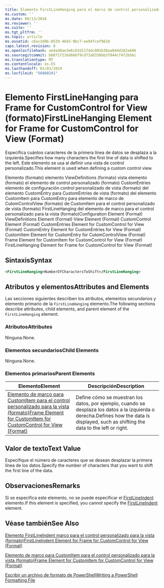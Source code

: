 ```yaml
---
title: Elemento FirstLineHanging para el marco de control personalizado para la vista (formato) | Microsoft Docs
ms.custom: ''
ms.date: 09/13/2016
ms.reviewer: ''
ms.suite: ''
ms.tgt_pltfrm: ''
ms.topic: article
ms.assetid: c6ac3d86-0529-4b93-9bc7-ee94fcef9618
caps.latest.revision: 8
ms.openlocfilehash: ae4ad8ae3e6cb5d1174dc001b30aa84dd182a606
ms.sourcegitcommit: b6871f21bd666f9cd71dd336bb3f844cf472b56c
ms.translationtype: MT
ms.contentlocale: es-ES
ms.lasthandoff: 02/03/2019
ms.locfileid: "56860241"
---
```

# <a name="firstlinehanging-element-for-frame-for-customcontrol-for-view-format"></a><span data-ttu-id="db38c-102">Elemento FirstLineHanging para Frame for CustomControl for View (formato)</span><span class="sxs-lookup"><span data-stu-id="db38c-102">FirstLineHanging Element for Frame for CustomControl for View (Format)</span></span>

<span data-ttu-id="db38c-103">Especifica cuántos caracteres de la primera línea de datos se desplaza a la izquierda.</span><span class="sxs-lookup"><span data-stu-id="db38c-103">Specifies how many characters the first line of data is shifted to the left.</span></span> <span data-ttu-id="db38c-104">Este elemento se usa al definir una vista de control personalizado.</span><span class="sxs-lookup"><span data-stu-id="db38c-104">This element is used when defining a custom control view.</span></span>

<span data-ttu-id="db38c-105">Elemento (formato) elemento ViewDefinitions (formato) vista elemento (formato) el elemento de control personalizado (formato) CustomEntries elemento de configuración control personalizado de vista (formato) del elemento CustomEntry para CustomEntries de vista (formato) del elemento CustomItem para CustomEntry para elemento de marco de CutomControlView (formato) de CustomItem para el control personalizado de vista (formato) FirstLineHanging del elemento de marco para el control personalizado para la vista (formato)</span><span class="sxs-lookup"><span data-stu-id="db38c-105">Configuration Element (Format) ViewDefinitions Element (Format) View Element (Format) CustomControl Element (Format) CustomEntries Element for CustomControl for View (Format) CustomEntry Element for CustomEntries for View (Format) CustomItem Element for CustomEntry for CutomControlView (Format) Frame Element for CustomItem for CustomControl for View (Format) FirstLineHanging Element for Frame for CustomControl for View (Format)</span></span>

## <a name="syntax"></a><span data-ttu-id="db38c-106">Sintaxis</span><span class="sxs-lookup"><span data-stu-id="db38c-106">Syntax</span></span>

```xml
<FirstLineHanging>NumberOfCharactersToShift</FirstLineHanging>
```

## <a name="attributes-and-elements"></a><span data-ttu-id="db38c-107">Atributos y elementos</span><span class="sxs-lookup"><span data-stu-id="db38c-107">Attributes and Elements</span></span>

<span data-ttu-id="db38c-108">Las secciones siguientes describen los atributos, elementos secundarios y elemento primario de la `FirstLineHanging` elemento.</span><span class="sxs-lookup"><span data-stu-id="db38c-108">The following sections describe attributes, child elements, and parent element of the `FirstLineHanging` element.</span></span>

### <a name="attributes"></a><span data-ttu-id="db38c-109">Atributos</span><span class="sxs-lookup"><span data-stu-id="db38c-109">Attributes</span></span>

<span data-ttu-id="db38c-110">Ninguna.</span><span class="sxs-lookup"><span data-stu-id="db38c-110">None.</span></span>

### <a name="child-elements"></a><span data-ttu-id="db38c-111">Elementos secundarios</span><span class="sxs-lookup"><span data-stu-id="db38c-111">Child Elements</span></span>

<span data-ttu-id="db38c-112">Ninguna.</span><span class="sxs-lookup"><span data-stu-id="db38c-112">None.</span></span>

### <a name="parent-elements"></a><span data-ttu-id="db38c-113">Elementos primarios</span><span class="sxs-lookup"><span data-stu-id="db38c-113">Parent Elements</span></span>

|<span data-ttu-id="db38c-114">Elemento</span><span class="sxs-lookup"><span data-stu-id="db38c-114">Element</span></span>|<span data-ttu-id="db38c-115">Descripción</span><span class="sxs-lookup"><span data-stu-id="db38c-115">Description</span></span>|
|-------------|-----------------|
|[<span data-ttu-id="db38c-116">Elemento de marco para CustomItem para el control personalizado para la vista (formato)</span><span class="sxs-lookup"><span data-stu-id="db38c-116">Frame Element for CustomItem for CustomControl for View (Format)</span></span>](./frame-element-for-customitem-for-customcontrol-for-view-format.md)|<span data-ttu-id="db38c-117">Define cómo se muestran los datos, por ejemplo, cuando se desplaza los datos a la izquierda o derecha.</span><span class="sxs-lookup"><span data-stu-id="db38c-117">Defines how the data is displayed, such as shifting the data to the left or right.</span></span>|

## <a name="text-value"></a><span data-ttu-id="db38c-118">Valor de texto</span><span class="sxs-lookup"><span data-stu-id="db38c-118">Text Value</span></span>

<span data-ttu-id="db38c-119">Especifique el número de caracteres que se desean desplazar la primera línea de los datos.</span><span class="sxs-lookup"><span data-stu-id="db38c-119">Specify the number of characters that you want to shift the first line of the data.</span></span>

## <a name="remarks"></a><span data-ttu-id="db38c-120">Observaciones</span><span class="sxs-lookup"><span data-stu-id="db38c-120">Remarks</span></span>

<span data-ttu-id="db38c-121">Si se especifica este elemento, no se puede especificar el [FirstLineIndent](./firstlineindent-element-for-frame-for-customcontrol-for-view-format.md) elemento.</span><span class="sxs-lookup"><span data-stu-id="db38c-121">If this element is specified, you cannot specify the [FirstLineIndent](./firstlineindent-element-for-frame-for-customcontrol-for-view-format.md) element.</span></span>

## <a name="see-also"></a><span data-ttu-id="db38c-122">Véase también</span><span class="sxs-lookup"><span data-stu-id="db38c-122">See Also</span></span>

[<span data-ttu-id="db38c-123">Elemento FirstLineIndent marco para el control personalizado para la vista (formato)</span><span class="sxs-lookup"><span data-stu-id="db38c-123">FirstLineIndent Element for Frame for CustomControl for View (Format)</span></span>](./firstlineindent-element-for-frame-for-customcontrol-for-view-format.md)

[<span data-ttu-id="db38c-124">Elemento de marco para CustomItem para el control personalizado para la vista (formato)</span><span class="sxs-lookup"><span data-stu-id="db38c-124">Frame Element for CustomItem for CustomControl for View (Format)</span></span>](./frame-element-for-customitem-for-customcontrol-for-view-format.md)

[<span data-ttu-id="db38c-125">Escribir un archivo de formato de PowerShell</span><span class="sxs-lookup"><span data-stu-id="db38c-125">Writing a PowerShell Formatting File</span></span>](./writing-a-powershell-formatting-file.md)

